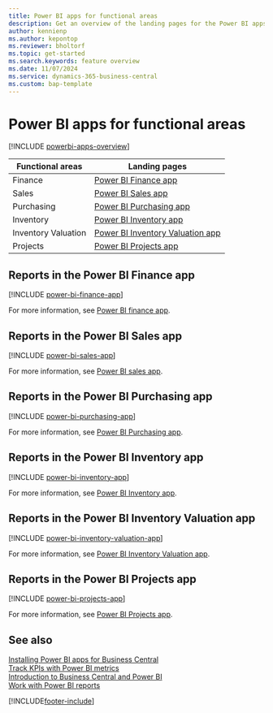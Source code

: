 ```yaml
---
title: Power BI apps for functional areas
description: Get an overview of the landing pages for the Power BI apps available in functional areas in Business Central.
author: kennienp
ms.author: kepontop
ms.reviewer: bholtorf
ms.topic: get-started
ms.search.keywords: feature overview
ms.date: 11/07/2024
ms.service: dynamics-365-business-central
ms.custom: bap-template
---
```


# Power BI apps for functional areas

[!INCLUDE [powerbi-apps-overview](includes/powerbi-apps-overview.md)]

| Functional areas     | Landing pages                |
|----------------------| ---------------------------- |
| Finance              | [Power BI Finance app](finance-powerbi-app.md) |
| Sales                | [Power BI Sales app](sales-powerbi-app.md) |
| Purchasing           | [Power BI Purchasing app](purchases-powerbi-app.md) |
| Inventory            | [Power BI Inventory app](inventory-powerbi-app.md) |
| Inventory Valuation  | [Power BI Inventory Valuation app](inventory-valuation-powerbi-app.md) |
| Projects             | [Power BI Projects app](projects-powerbi-app.md) |



## Reports in the Power BI Finance app

[!INCLUDE [power-bi-finance-app](includes/power-bi-finance-app.md)]

For more information, see [Power BI finance app](finance-powerbi-app.md).


## Reports in the Power BI Sales app

[!INCLUDE [power-bi-sales-app](includes/power-bi-sales-app.md)]

For more information, see [Power BI sales app](sales-powerbi-app.md).


## Reports in the Power BI Purchasing app

[!INCLUDE [power-bi-purchasing-app](includes/power-bi-purchasing-app.md)]

For more information, see [Power BI Purchasing app](purchases-powerbi-app.md).


## Reports in the Power BI Inventory app

[!INCLUDE [power-bi-inventory-app](includes/power-bi-inventory-app.md)]

For more information, see [Power BI Inventory app](inventory-powerbi-app.md).


## Reports in the Power BI Inventory Valuation app

[!INCLUDE [power-bi-inventory-valuation-app](includes/power-bi-inventory-valuation-app.md)]

For more information, see [Power BI Inventory Valuation app](inventory-valuation-powerbi-app.md).


## Reports in the Power BI Projects app

[!INCLUDE [power-bi-projects-app](includes/power-bi-projects-app.md)]

For more information, see [Power BI Projects app](projects-powerbi-app.md).



## See also

[Installing Power BI apps for Business Central](across-powerbi-install-business-central-apps.md)  
[Track KPIs with Power BI metrics](track-kpis-with-power-bi-metrics.md)  
[Introduction to Business Central and Power BI](admin-powerbi.md)  
[Work with Power BI reports](across-working-with-powerbi.md)  

[!INCLUDE[footer-include](includes/footer-banner.md)]
